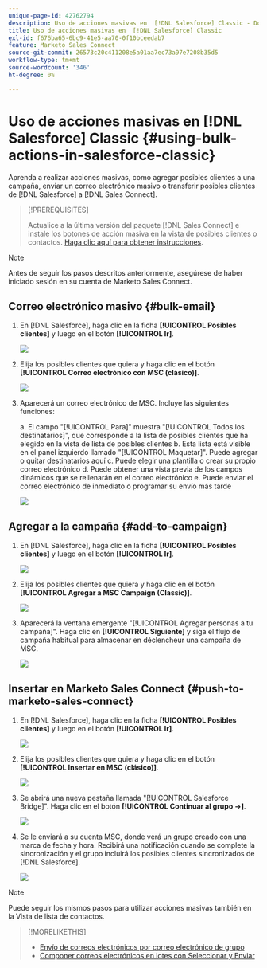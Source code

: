 ```yaml
---
unique-page-id: 42762794
description: Uso de acciones masivas en  [!DNL Salesforce] Classic - Documentos de Marketo - Documentación del producto
title: Uso de acciones masivas en  [!DNL Salesforce] Classic
exl-id: f676ba65-6bc9-41e5-aa70-0f10bceedab7
feature: Marketo Sales Connect
source-git-commit: 26573c20c411208e5a01aa7ec73a97e7208b35d5
workflow-type: tm+mt
source-wordcount: '346'
ht-degree: 0%

---
```


# Uso de acciones masivas en [!DNL Salesforce] Classic {#using-bulk-actions-in-salesforce-classic}

Aprenda a realizar acciones masivas, como agregar posibles clientes a una campaña, enviar un correo electrónico masivo o transferir posibles clientes de [!DNL Salesforce] a [!DNL Sales Connect].

>[!PREREQUISITES]
>
>Actualice a la última versión del paquete [!DNL Sales Connect] e instale los botones de acción masiva en la vista de posibles clientes o contactos. [Haga clic aquí para obtener instrucciones](https://s3.amazonaws.com/tout-user-store/salesforce/assets/Marketo+Sales+Engage+For+Salesforce_+Installation+and+Success+Guide.pdf).

>[!NOTE]
>
>Antes de seguir los pasos descritos anteriormente, asegúrese de haber iniciado sesión en su cuenta de Marketo Sales Connect.

## Correo electrónico masivo {#bulk-email}

1. En [!DNL Salesforce], haga clic en la ficha **[!UICONTROL Posibles clientes]** y luego en el botón **[!UICONTROL Ir]**.

   ![](assets/one-5.png)

1. Elija los posibles clientes que quiera y haga clic en el botón **[!UICONTROL Correo electrónico con MSC (clásico)]**.

   ![](assets/two-5.png)

1. Aparecerá un correo electrónico de MSC. Incluye las siguientes funciones:

   a. El campo &quot;[!UICONTROL Para]&quot; muestra &quot;[!UICONTROL Todos los destinatarios]&quot;, que corresponde a la lista de posibles clientes que ha elegido en la vista de lista de posibles clientes
b. Esta lista está visible en el panel izquierdo llamado &quot;[!UICONTROL Maquetar]&quot;. Puede agregar o quitar destinatarios aquí
c. Puede elegir una plantilla o crear su propio correo electrónico
d. Puede obtener una vista previa de los campos dinámicos que se rellenarán en el correo electrónico
e. Puede enviar el correo electrónico de inmediato o programar su envío más tarde

   ![](assets/three-4.png)

## Agregar a la campaña {#add-to-campaign}

1. En [!DNL Salesforce], haga clic en la ficha **[!UICONTROL Posibles clientes]** y luego en el botón **[!UICONTROL Ir]**.

   ![](assets/four-3.png)

1. Elija los posibles clientes que quiera y haga clic en el botón **[!UICONTROL Agregar a MSC Campaign (Classic)]**.

   ![](assets/five-3.png)

1. Aparecerá la ventana emergente &quot;[!UICONTROL Agregar personas a tu campaña]&quot;. Haga clic en **[!UICONTROL Siguiente]** y siga el flujo de campaña habitual para almacenar en déclencheur una campaña de MSC.

   ![](assets/six.png)

## Insertar en Marketo Sales Connect {#push-to-marketo-sales-connect}

1. En [!DNL Salesforce], haga clic en la ficha **[!UICONTROL Posibles clientes]** y luego en el botón **[!UICONTROL Ir]**.

   ![](assets/seven-1.png)

1. Elija los posibles clientes que quiera y haga clic en el botón **[!UICONTROL Insertar en MSC (clásico)]**.

   ![](assets/eight-1.png)

1. Se abrirá una nueva pestaña llamada &quot;[!UICONTROL Salesforce Bridge]&quot;. Haga clic en el botón **[!UICONTROL Continuar al grupo →]**.

   ![](assets/nine-1.png)

1. Se le enviará a su cuenta MSC, donde verá un grupo creado con una marca de fecha y hora. Recibirá una notificación cuando se complete la sincronización y el grupo incluirá los posibles clientes sincronizados de [!DNL Salesforce].

   ![](assets/ten.png)

>[!NOTE]
>
>Puede seguir los mismos pasos para utilizar acciones masivas también en la Vista de lista de contactos.

>[!MORELIKETHIS]
>
>* [Envío de correos electrónicos por correo electrónico de grupo](/help/marketo/product-docs/marketo-sales-connect/email/using-the-compose-window/sending-emails-via-group-email.md)
>* [Componer correos electrónicos en lotes con Seleccionar y Enviar](/help/marketo/product-docs/marketo-sales-connect/email/using-the-compose-window/composing-bulk-emails-with-select-and-send.md#sending-emails)
